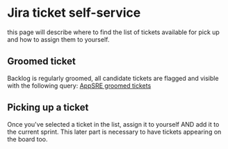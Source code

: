 # Jira ticket self-service

this page will describe where to find the list of tickets available for pick up and how to assign them to yourself.

## Groomed ticket
Backlog is regularly groomed, all candidate tickets are flagged and visible with the following query:  [AppSRE groomed tickets](https://issues.redhat.com/issues/?filter=12382861)

## Picking up a ticket
Once you've selected a ticket in the list, assign it to yourself AND add it to the current sprint. This later part is necessary to have tickets appearing on the board too.
